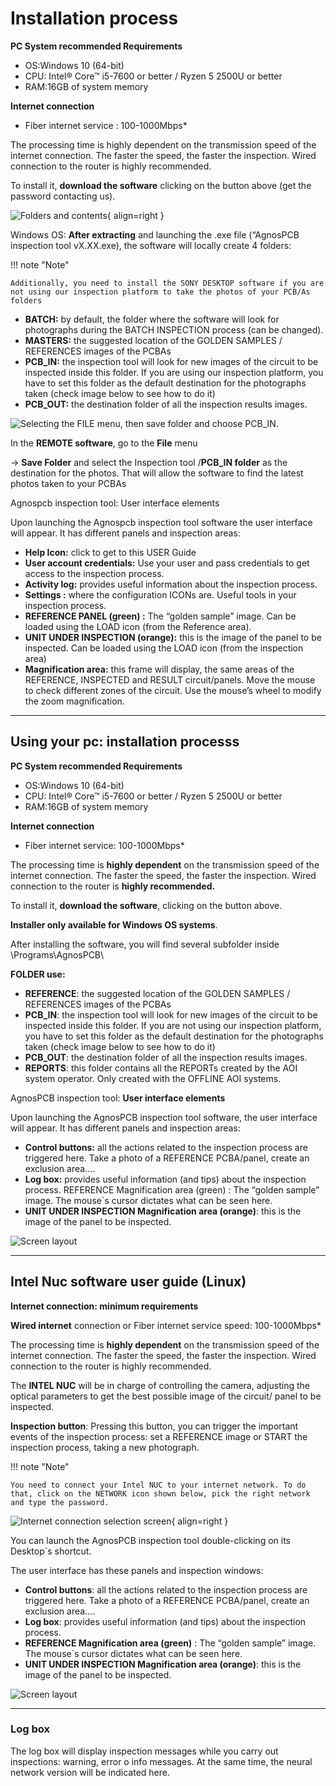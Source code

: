 # Installation process

**PC System recommended Requirements​**

- OS:Windows 10 (64-bit)
- CPU: Intel® Core™ i5-7600 or better / Ryzen 5 2500U or better
- RAM:16GB of system memory

**Internet connection**
- Fiber internet service : 100-1000Mbps*

The processing time is highly dependent on the transmission speed of the internet connection. The faster the speed, the faster the inspection. Wired connection to the router is highly recommended.

To install it, **download the software** clicking on the button above (get the password contacting us).

![Folders and contents](assets/software.PNG){ align=right }

Windows OS: **After extracting** and launching the .exe file (“AgnosPCB inspection tool vX.XX.exe), the software will locally create 4 folders: 


!!! note "Note"

    Additionally, you need to install the SONY DESKTOP software if you are not using our inspection platform to take the photos of your PCB/As folders



- **BATCH:** by default, the folder where the software will look for photographs during the BATCH INSPECTION process (can be changed).
- **MASTERS:** the suggested location of the GOLDEN SAMPLES / REFERENCES images of the PCBAs
- **PCB_IN:** the inspection tool will look for new images of the circuit to be inspected inside this folder. If you are using our inspection platform, you have to set this folder as the default destination for the photographs taken (check image below to see how to do it)
- **PCB_OUT:** the destination folder of all the inspection results images.

![Selecting the FILE menu, then save folder and choose PCB_IN.](assets/software-2.PNG)

In the **REMOTE software**, go to the **File** menu

-> **Save Folder** and select the Inspection tool /**PCB_IN folder** as the destination for the photos. That will allow the software to find the latest photos taken to your PCBAs

Agnospcb inspection tool: User interface elements

Upon launching the Agnospcb inspection tool software the user interface will appear. It has different panels and inspection areas:

- **​Help Icon:** click to get to this USER Guide
- **User account credentials:** Use your user and pass credentials to get access to the inspection process.
- **Activity log:** provides useful information about the inspection process.
- **Settings :** where the configuration ICONs are. Useful tools in your inspection process.
- **REFERENCE PANEL (green) :** The “golden sample” image. Can be loaded using the LOAD icon (from the Reference area).
- **UNIT UNDER INSPECTION (orange):** this is the image of the panel to be inspected. Can be loaded using the LOAD icon (from the inspection area)
- **Magnification area:** this frame will display, the same areas of the REFERENCE, INSPECTED and RESULT circuit/panels. Move the mouse to check different zones of the circuit. Use the mouse’s wheel to modify the zoom magnification.

___

## Using your pc: installation processs

**PC System recommended Requirements**

- OS:Windows 10 (64-bit)
- CPU: Intel® Core™ i5-7600 or better / Ryzen 5 2500U or better
- RAM:16GB of system memory

**Internet connection**

- Fiber internet service: 100-1000Mbps*

The processing time is **highly dependent** on the transmission speed of the internet connection. The faster the speed, the faster the inspection. Wired connection to the router is **highly recommended.**

To install it, **download the software**, clicking on the button above.

**Installer only available for Windows OS systems**.

After installing the software, you will find several subfolder inside \Programs\AgnosPCB\


**FOLDER use:**

- **REFERENCE**: the suggested location of the GOLDEN SAMPLES / REFERENCES images of the PCBAs
- **PCB_IN**: the inspection tool will look for new images of the circuit to be inspected inside this folder. If you are not using our inspection platform, you have to set this folder as the default destination for the photographs taken (check image below to see how to do it)
- **PCB_OUT**: the destination folder of all the inspection results images.
- **REPORTS**: this folder contains all the REPORTs created by the AOI system operator. Only created with the OFFLINE AOI systems.

AgnosPCB inspection tool: **User interface elements**

Upon launching the AgnosPCB inspection tool software, the user interface will appear. It has different panels and inspection areas:

- **Control buttons:** all the actions related to the inspection process are triggered here. Take a photo of a REFERENCE PCBA/panel, create an exclusion area….
- **Log box:** provides useful information (and tips) about the inspection process.
REFERENCE Magnification area (green) : The “golden sample” image. The mouse´s cursor dictates what can be seen here.
- **UNIT UNDER INSPECTION Magnification area (orange)**: this is the image of the panel to be inspected. 

![Screen layout](assets/pc-instalation-process.PNG)

___

## Intel Nuc software user guide (Linux)

**Internet connection: minimum requirements**

**Wired internet** connection or Fiber internet service speed: 100-1000Mbps*

The processing time is **highly dependent** on the transmission speed of the internet connection. The faster the speed, the faster the inspection. Wired connection to the router is highly recommended.

The **INTEL NUC** will be in charge of controlling the camera, adjusting the optical parameters to get the best possible image of the circuit/ panel to be inspected.

**Inspection button**: Pressing this button, you can trigger the important events of the inspection process: set a REFERENCE image or START the inspection process, taking a new photograph.

!!! note "Note"

    You need to connect your Intel NUC to your internet network. To do that, click on the NETWORK icon shown below, pick the right network and type the password.

![Internet connection selection screen](assets/TURN-OFF-WIFI.PNG){ align=right }

You can launch the AgnosPCB inspection tool double-clicking on its Desktop´s shortcut.

The user interface has these panels and inspection windows:

- **Control buttons**: all the actions related to the inspection process are triggered here. Take a photo of a REFERENCE PCBA/panel, create an exclusion area….
- **Log box**: provides useful information (and tips) about the inspection process.
- **REFERENCE Magnification area (green)** : The “golden sample” image. The mouse´s cursor dictates what can be seen here.
- **UNIT UNDER INSPECTION Magnification area (orange)**: this is the image of the panel to be inspected. 

![Screen layout](<assets/nuc installation.PNG>)

___

### Log box 

The log box will display inspection messages while you carry out inspections: warning, error o info messages. At the same time, the neural network version will be indicated here.

